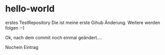 # hello-world
erstes TestRepository
Die ist meine erste Gihub Änderung.
Weitere werden folgen :-)

Ok, nach dem commit noch einmal geändert....

Nochein Eintrag
